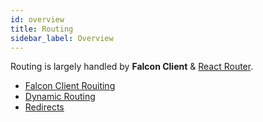 ```yaml
---
id: overview
title: Routing
sidebar_label: Overview
---
```


Routing is largely handled by **Falcon Client** & [React Router](https://reacttraining.com/react-router/web/guides/quick-start).

- [Falcon Client Rouiting](/docs/platform/client/routing)
- [Dynamic Routing](/docs/platform/server/dynamic-routes)
- [Redirects](/docs/platform/routing/redirects)
